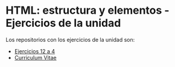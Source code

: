 # HTML: estructura y elementos - Ejercicios de la unidad

Los repositorios con los ejercicios de la unidad son:
* [Ejercicios 12 a 4](https://github.com/kikeEsteban/MGO_EjerciciosHTML)
* [Curriculum Vitae](https://github.com/kikeEsteban/Curriculum-Vitae)